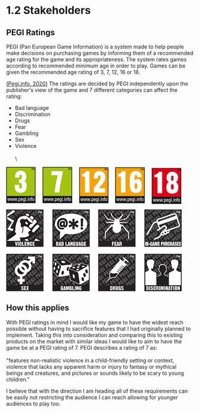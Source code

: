 # 1.2 Stakeholders

## PEGI Ratings

PEGI (Pan European Game Information) is a system made to help people make decisions on purchasing games by informing them of a recommended age rating for the game and its appropriateness. The system rates games according to recommended minimum age in order to play. Games can be given the recommended age rating of 3, 7, 12, 16 or 18.

[(Pegi.info, 2020)](../evaluation/reference-list.md) The ratings are decided by PEGI independently upon the publisher's view of the game and 7 different categories can affect the rating:

* Bad language
* Discrimination
* Drugs
* Fear
* Gambling
* Sex
* Violence\
  \
  \


![](<../.gitbook/assets/image (1) (1).png>)

## How this applies

With PEGI ratings in mind I would like my game to have the widest reach possible without having to sacrifice features that I had originally planned to implement. Taking this into consideration and comparing this to existing products on the market with similar ideas I would like to aim to have the game be at a PEGI rating of 7. PEGI describes a rating of 7 as: \
\
"features non-realistic violence in a child-friendly setting or context, violence that lacks any apparent harm or injury to fantasy or mythical beings and creatures, and pictures or sounds likely to be scary to young children."

I believe that with the direction I am heading all of these requirements can be easily not restricting the audience I can reach allowing for younger audiences to play too.

